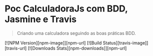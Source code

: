 # Poc CalculadoraJs com BDD, Jasmine e Travis

> Criando uma calculadora seguindo as boas práticas BDD.

[![NPM Version][npm-image]][npm-url]
[![Build Status][travis-image]][travis-url]
[![Downloads Stats][npm-downloads]][npm-url]
